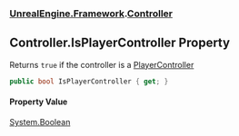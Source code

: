 ### [UnrealEngine.Framework](./UnrealEngine-Framework.md 'UnrealEngine.Framework').[Controller](./Controller.md 'UnrealEngine.Framework.Controller')
## Controller.IsPlayerController Property
Returns `true` if the controller is a [PlayerController](./PlayerController.md 'UnrealEngine.Framework.PlayerController')  
```csharp
public bool IsPlayerController { get; }
```
#### Property Value
[System.Boolean](https://docs.microsoft.com/en-us/dotnet/api/System.Boolean 'System.Boolean')  
